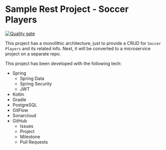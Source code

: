 # Sample Rest Project - Soccer Players

[![Quality gate](https://sonarcloud.io/api/project_badges/quality_gate?project=dritoferro_spring_monolithic)](https://sonarcloud.io/dashboard?id=dritoferro_spring_monolithic)

This project has a monolithic architecture, just to provide a CRUD for `Soccer Players` and its related info. Next, it will be converted to a microservice project on a separate repo.

This project has been developed with the following tech:

- Spring 
  - Spring Data 
  - Spring Security
  - JWT
- Kotlin
- Gradle
- PostgreSQL
- GitFlow
- Sonarcloud
- GitHub
  - Issues
  - Project
  - Milestone
  - Pull Requests

